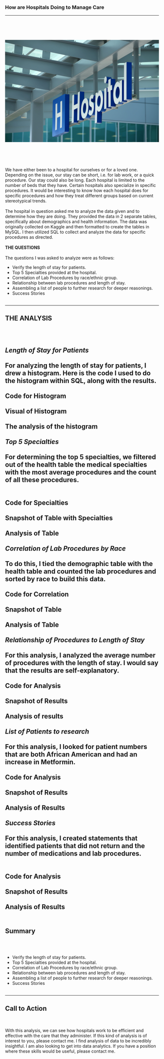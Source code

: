 ### How are Hospitals Doing to Manage Care
---
<br><br>
<img src="images/Hospital Image.jpg?raw=true"/>
<br><br>
---
<br><br>
We have either been to a hospital for ourselves or for a loved one.  Depending on the issue, our stay can be short, i.e. for lab work, or a quick procedure.  Our stay could also be long.  Each hospital is limited to the number of beds that they have.  Certain hospitals also specialize in specific procedures.  It would be interesting to know how each hospital does for specific procedures and how they treat different groups based on current stereotypical trends.
<br><br>
The hospital in question asked me to analyze the data given and to determine how they are doing.  They provided the data in 2 separate tables, specifically about demographics and health information. The data was originally collected on Kaggle and then formatted to create the tables in MySQL.  I then utilized SQL to collect and analyze the data for specific procedures as directed.
<br><br>
**THE QUESTIONS**
<br><br>
The questions I was asked to analyze were as follows:
- Verify the length of stay for patients.
- Top 5 Specialties provided at the hospital.
- Correlation of Lab Procedures by race/ethnic group.
- Relationship between lab procedures and length of stay.
- Assembling a list of people to further research for deeper reasonings.
- Success Stories 
<br><br>
---
**THE ANALYSIS**
---
<br><br>
_Length of Stay for Patients_
<br><br>
For analyzing the length of stay for patients, I drew a histogram.  Here is the code I used to do the histogram within SQL, along with the results.
<br><br>
Code for Histogram
<br><br>
Visual of Histogram
<br><br>
The analysis of the histogram
<br><br>
_Top 5 Specialties_
<br><br>
For determining the top 5 specialties, we filtered out of the health table the medical specialties with the most average procedures and the count of all these procedures.  
<br><br>
Code for Specialties
<br><br>
Snapshot of Table with Specialties
<br><br>
Analysis of Table
<br><br>
_Correlation of Lab Procedures by Race_
<br><br>
To do this, I tied the demographic table with the health table and counted the lab procedures and sorted by race to build this data.
<br><br>
Code for Correlation
<br><br>
Snapshot of Table
<br><br>
Analysis of Table
<br><br>
_Relationship of Procedures to Length of Stay_
<br><br>
For this analysis, I analyzed the average number of procedures with the length of stay.  I would say that the results are self-explanatory.
<br><br>
Code for Analysis
<br><br>
Snapshot of Results
<br><br>
Analysis of results
<br><br>
_List of Patients to research_
<br><br>
For this analysis, I looked for patient numbers that are both African American and had an increase in Metformin.
<br><br>
Code for Analysis
<br><br>
Snapshot of Results
<br><br>
Analysis of Results
<br><br>
_Success Stories_
<br><br>
For this analysis, I created statements that identified patients that did not return and the number of medications and lab procedures.  
<br><br>
Code for Analysis
<br><br>
Snapshot of Results
<br><br>
Analysis of Results
<br><br>
---
**Summary**
---
<br><br>
- Verify the length of stay for patients.
- Top 5 Specialties provided at the hospital.
- Correlation of Lab Procedures by race/ethnic group.
- Relationship between lab procedures and length of stay.
- Assembling a list of people to further research for deeper reasonings.
- Success Stories 
<br><br>
---
**Call to Action**
---
<br><br>
With this analysis, we can see how hospitals work to be efficient and effective with the care that they administer.  If this kind of analysis is of interest to you, please contact me.  I find analysis of data to be incredibly insightful.  I am also looking to get into data analytics.  If you have a position where these skills would be useful, please contact me.
